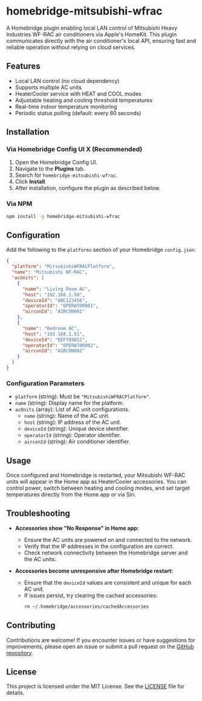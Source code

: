 # homebridge-mitsubishi-wfrac

A Homebridge plugin enabling local LAN control of Mitsubishi Heavy Industries WF-RAC air conditioners via Apple's HomeKit. This plugin communicates directly with the air conditioner's local API, ensuring fast and reliable operation without relying on cloud services.

## Features

- Local LAN control (no cloud dependency)
- Supports multiple AC units
- HeaterCooler service with HEAT and COOL modes
- Adjustable heating and cooling threshold temperatures
- Real-time indoor temperature monitoring
- Periodic status polling (default: every 60 seconds)

## Installation

### Via Homebridge Config UI X (Recommended)

1. Open the Homebridge Config UI.
2. Navigate to the **Plugins** tab.
3. Search for `homebridge-mitsubishi-wfrac`.
4. Click **Install**.
5. After installation, configure the plugin as described below.

### Via NPM

```bash
npm install -g homebridge-mitsubishi-wfrac
```

## Configuration

Add the following to the `platforms` section of your Homebridge `config.json`:

```json
{
  "platform": "MitsubishiWFRACPlatform",
  "name": "Mitsubishi WF-RAC",
  "acUnits": [
    {
      "name": "Living Room AC",
      "host": "192.168.1.50",
      "deviceId": "ABC123456",
      "operatorId": "OPERATOR001",
      "airconId": "AIRCON001"
    },
    {
      "name": "Bedroom AC",
      "host": "192.168.1.51",
      "deviceId": "DEF789012",
      "operatorId": "OPERATOR002",
      "airconId": "AIRCON002"
    }
  ]
}
```

### Configuration Parameters

- `platform` (string): Must be `"MitsubishiWFRACPlatform"`.
- `name` (string): Display name for the platform.
- `acUnits` (array): List of AC unit configurations.
  - `name` (string): Name of the AC unit.
  - `host` (string): IP address of the AC unit.
  - `deviceId` (string): Unique device identifier.
  - `operatorId` (string): Operator identifier.
  - `airconId` (string): Air conditioner identifier.

## Usage

Once configured and Homebridge is restarted, your Mitsubishi WF-RAC units will appear in the Home app as HeaterCooler accessories. You can control power, switch between heating and cooling modes, and set target temperatures directly from the Home app or via Siri.

## Troubleshooting

- **Accessories show "No Response" in Home app:**
  - Ensure the AC units are powered on and connected to the network.
  - Verify that the IP addresses in the configuration are correct.
  - Check network connectivity between the Homebridge server and the AC units.

- **Accessories become unresponsive after Homebridge restart:**
  - Ensure that the `deviceId` values are consistent and unique for each AC unit.
  - If issues persist, try clearing the cached accessories:
    ```bash
    rm ~/.homebridge/accessories/cachedAccessories
    ```

## Contributing

Contributions are welcome! If you encounter issues or have suggestions for improvements, please open an issue or submit a pull request on the [GitHub repository](https://github.com/yourusername/homebridge-mitsubishi-wfrac).

## License

This project is licensed under the MIT License. See the [LICENSE](LICENSE) file for details.
